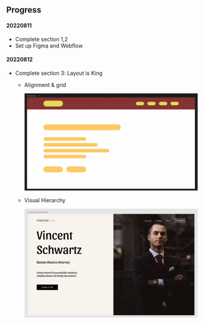 ## Progress

#### 20220811

- Complete section 1,2
- Set up Figma and Webflow

#### 20220812

- Complete section 3: Layout is King

  - Alignment & grid

    <img src='./images/3.png'>

  - Visual Hierarchy

    <img src='./images/3-1.png'>
